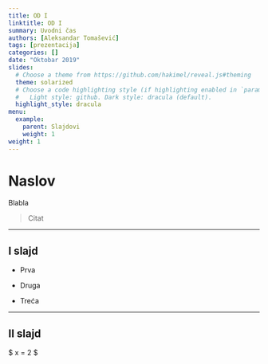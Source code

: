 ```yaml
---
title: OD I
linktitle: OD I
summary: Uvodni čas
authors: [Aleksandar Tomašević]
tags: [prezentacija]
categories: []
date: "Oktobar 2019"
slides:
  # Choose a theme from https://github.com/hakimel/reveal.js#theming
  theme: solarized
  # Choose a code highlighting style (if highlighting enabled in `params.toml`)
  #   Light style: github. Dark style: dracula (default).
  highlight_style: dracula
menu:
  example:
    parent: Slajdovi
    weight: 1
weight: 1
---
```


# Naslov

Blabla

> Citat

---

## I slajd

* Prva

* Druga

* Treća

---

## II slajd

$ x = 2 $
